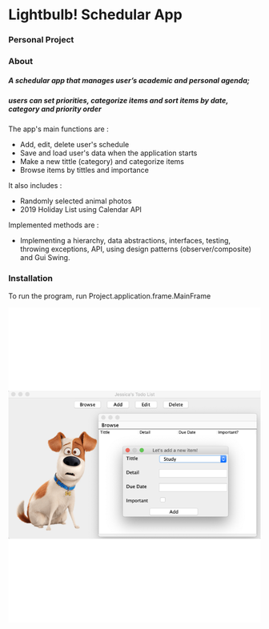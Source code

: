 # Lightbulb! Schedular App

### Personal Project

### About

##### A schedular app that manages user’s academic and personal agenda; 
##### users can set priorities, categorize items and sort items by date, category and priority order

The app's main functions are :
- Add, edit, delete user's schedule
- Save and load user's data when the application starts
- Make a new tittle (category) and categorize items
- Browse items by tittles and importance


It also includes :
- Randomly selected animal photos 
- 2019 Holiday List using Calendar API


Implemented methods are : 

- Implementing a hierarchy, data abstractions, interfaces, 
testing, throwing exceptions, API, using design patterns
(observer/composite) and Gui Swing.




### Installation

To run the program, run Project.application.frame.MainFrame

![](java.png)
